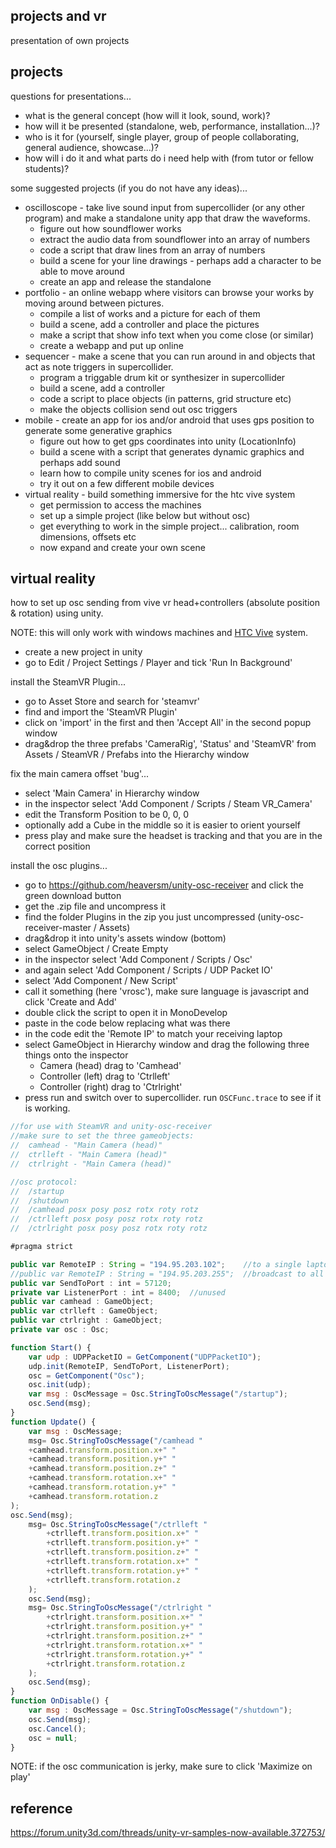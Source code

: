 projects and vr
--------------------

presentation of own projects

projects
--

questions for presentations...

* what is the general concept (how will it look, sound, work)?
* how will it be presented (standalone, web, performance, installation...)?
* who is it for (yourself, single player, group of people collaborating, general audience, showcase...)?
* how will i do it and what parts do i need help with (from tutor or fellow students)?

some suggested projects (if you do not have any ideas)...

* oscilloscope - take live sound input from supercollider (or any other program) and make a standalone unity app that draw the waveforms.
  * figure out how soundflower works
  * extract the audio data from soundflower into an array of numbers
  * code a script that draw lines from an array of numbers
  * build a scene for your line drawings - perhaps add a character to be able to move around
  * create an app and release the standalone
* portfolio - an online webapp where visitors can browse your works by moving around between pictures.
  * compile a list of works and a picture for each of them
  * build a scene, add a controller and place the pictures
  * make a script that show info text when you come close (or similar)
  * create a webapp and put up online
* sequencer - make a scene that you can run around in and objects that act as note triggers in supercollider.
  * program a triggable drum kit or synthesizer in supercollider
  * build a scene, add a controller
  * code a script to place objects (in patterns, grid structure etc)
  * make the objects collision send out osc triggers
* mobile - create an app for ios and/or android that uses gps position to generate some generative graphics
  * figure out how to get gps coordinates into unity (LocationInfo)
  * build a scene with a script that generates dynamic graphics and perhaps add sound
  * learn how to compile unity scenes for ios and android
  * try it out on a few different mobile devices
* virtual reality - build something immersive for the htc vive system
  * get permission to access the machines
  * set up a simple project (like below but without osc)
  * get everything to work in the simple project... calibration, room dimensions, offsets etc
  * now expand and create your own scene

virtual reality
--

how to set up osc sending from vive vr head+controllers (absolute position & rotation) using unity.

NOTE: this will only work with windows machines and [HTC Vive](https://www.vive.com) system.

* create a new project in unity
* go to Edit / Project Settings / Player and tick 'Run In Background'

install the SteamVR Plugin...

* go to Asset Store and search for 'steamvr'
* find and import the 'SteamVR Plugin'
* click on 'import' in the first and then 'Accept All' in the second popup window
* drag&drop the three prefabs 'CameraRig', 'Status' and 'SteamVR' from Assets / SteamVR / Prefabs into the Hierarchy window

fix the main camera offset 'bug'...

* select 'Main Camera' in Hierarchy window
* in the inspector select 'Add Component / Scripts / Steam VR_Camera'
* edit the Transform Position to be 0, 0, 0
* optionally add a Cube in the middle so it is easier to orient yourself
* press play and make sure the headset is tracking and that you are in the correct position

install the osc plugins...

* go to https://github.com/heaversm/unity-osc-receiver and click the green download button
* get the .zip file and uncompress it
* find the folder Plugins in the zip you just uncompressed (unity-osc-receiver-master / Assets)
* drag&drop it into unity's assets window (bottom)
* select GameObject / Create Empty
* in the inspector select 'Add Component / Scripts / Osc'
* and again select 'Add Component / Scripts / UDP Packet IO'
* select 'Add Component / New Script'
* call it something (here 'vrosc'), make sure language is javascript and click 'Create and Add'
* double click the script to open it in MonoDevelop
* paste in the code below replacing what was there
* in the code edit the 'Remote IP' to match your receiving laptop
* select GameObject in Hierarchy window and drag the following three things onto the inspector
  * Camera (head) drag to 'Camhead'
  * Controller (left) drag to 'Ctrlleft'
  * Controller (right) drag to 'Ctrlright'
* press run and switch over to supercollider. run `OSCFunc.trace` to see if it is working.

```javascript
//for use with SteamVR and unity-osc-receiver
//make sure to set the three gameobjects:
//  camhead - "Main Camera (head)"
//  ctrlleft - "Main Camera (head)"
//  ctrlright - "Main Camera (head)"

//osc protocol:
//	/startup
//	/shutdown
//	/camhead posx posy posz rotx roty rotz
//	/ctrlleft posx posy posz rotx roty rotz
//	/ctrlright posx posy posz rotx roty rotz

#pragma strict

public var RemoteIP : String = "194.95.203.102";	//to a single laptop running sc
//public var RemoteIP : String = "194.95.203.255";	//broadcast to all laptops running sc on network
public var SendToPort : int = 57120;
private var ListenerPort : int = 8400;	//unused
public var camhead : GameObject;
public var ctrlleft : GameObject;
public var ctrlright : GameObject;
private var osc : Osc;

function Start() {
    var udp : UDPPacketIO = GetComponent("UDPPacketIO");
    udp.init(RemoteIP, SendToPort, ListenerPort);
    osc = GetComponent("Osc");
    osc.init(udp);
    var msg : OscMessage = Osc.StringToOscMessage("/startup");
    osc.Send(msg);
}
function Update() {
    var msg : OscMessage;
    msg= Osc.StringToOscMessage("/camhead "
    +camhead.transform.position.x+" "
    +camhead.transform.position.y+" "
    +camhead.transform.position.z+" "
    +camhead.transform.rotation.x+" "
    +camhead.transform.rotation.y+" "
    +camhead.transform.rotation.z
);
osc.Send(msg);
    msg= Osc.StringToOscMessage("/ctrlleft "
        +ctrlleft.transform.position.x+" "
        +ctrlleft.transform.position.y+" "
        +ctrlleft.transform.position.z+" "
        +ctrlleft.transform.rotation.x+" "
        +ctrlleft.transform.rotation.y+" "
        +ctrlleft.transform.rotation.z
    );
    osc.Send(msg);
    msg= Osc.StringToOscMessage("/ctrlright "
        +ctrlright.transform.position.x+" "
        +ctrlright.transform.position.y+" "
        +ctrlright.transform.position.z+" "
        +ctrlright.transform.rotation.x+" "
        +ctrlright.transform.rotation.y+" "
        +ctrlright.transform.rotation.z
    );
    osc.Send(msg);
}
function OnDisable() {
    var msg : OscMessage = Osc.StringToOscMessage("/shutdown");
    osc.Send(msg);
    osc.Cancel();
    osc = null;
}
```

NOTE: if the osc communication is jerky, make sure to click 'Maximize on play'

reference
--

https://forum.unity3d.com/threads/unity-vr-samples-now-available.372753/
